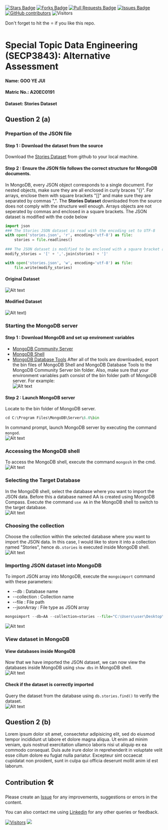 <a href="https://github.com/drshahizan/SECP3843/stargazers"><img src="https://img.shields.io/github/stars/drshahizan/SECP3843" alt="Stars Badge"/></a>
<a href="https://github.com/drshahizan/SECP3843/network/members"><img src="https://img.shields.io/github/forks/drshahizan/SECP3843" alt="Forks Badge"/></a>
<a href="https://github.com/drshahizan/SECP3843/pulls"><img src="https://img.shields.io/github/issues-pr/drshahizan/SECP3843" alt="Pull Requests Badge"/></a>
<a href="https://github.com/drshahizan/SECP3843/issues"><img src="https://img.shields.io/github/issues/drshahizan/SECP3843" alt="Issues Badge"/></a>
<a href="https://github.com/drshahizan/SECP3843/graphs/contributors"><img alt="GitHub contributors" src="https://img.shields.io/github/contributors/drshahizan/SECP3843?color=2b9348"></a>
![Visitors](https://api.visitorbadge.io/api/visitors?path=https%3A%2F%2Fgithub.com%2Fdrshahizan%2FSECP3843&labelColor=%23d9e3f0&countColor=%23697689&style=flat)

Don't forget to hit the :star: if you like this repo.

# Special Topic Data Engineering (SECP3843): Alternative Assessment

#### Name: GOO YE JUI
#### Matric No.: A20EC0191
#### Dataset: Stories Dataset

## Question 2 (a)

### Prepartion of the JSON file

#### Step 1 : Download the dataset from the source
Download the [Stories Dataset](https://github.com/drshahizan/dataset/tree/main/mongodb/07-stories) from github to your local machine.

#### Step 2 : Ensure the JSON file follows the correct structure for MongoDB documents.
In MongoDB, every JSON object corresponds to a single document. For nested objects, make sure they are all enclosed in curly braces "{}". For arrays, enclose them with square brackets "[]" and make sure they are separated by commas ",". The **Stories Dataset** downloaded from the source does not comply with the structure well enough. Arrays objects are not seperated by commas and enclosed in a square brackets. The JSON dataset is modified with the code below
```python
import json
### The Stories JSON dataset is read with the encoding set to UTF-8
with open('stories.json', 'r', encoding='utf-8') as file:
    stories = file.readlines()
    
### The JSON dataset is modified to be enclosed with a square bracket and seperated by a comma
modify_stories = '[' + ','.join(stories) + ']'

with open('stories.json', 'w', encoding='utf-8') as file:
    file.write(modify_stories)
```

#### Original Dataset
![Alt text](./files/images/original_dataset.png)
#### Modified Dataset
![Alt text](./files/images/modified_dataset.png))

### Starting the MongoDB server

#### Step 1 : Download MongoDB and set up enviroment variables

- [MongoDB Community Server](https://www.mongodb.com/try/download/community)
- [MongoDB Shell](https://www.mongodb.com/try/download/shell)
- [MongoDB Database Tools](https://www.mongodb.com/try/download/database-tools)
After all of the tools are downloaded, export the bin files of MongoDB Shell and MongoDB Database Tools to the MongoDB Community Server bin folder. Also, make sure that your environment variables path consist of the bin folder path of MongoDB server. For example: <br>
![Alt text](./files/images/image.png)

#### Step 2 : Launch MongoDB server
Locate to the bin folder of MongoDB server.
```python
cd C:\Program Files\MongoDB\Server\6.0\bin
```
In command prompt, launch MongoDB server by executing the command `mongod`. <br>
![Alt text](./files/images/mongod.png)

### Accessing the MongoDB shell
To access the MongoDB shell, execute the command `mongosh` in the cmd.<br>
![Alt text](./files/images/image1.png)

### Selecting the Target Database
In the MongoDB shell, select the database where you want to import the JSON data. Before this a database named AA is created using MongoDB Compass. Execute the command `use AA` in the MongoDB shell to switch to the target database.<br>
![Alt text](./files/images/image2.png)

### Choosing the collection
Choose the collection within the selected database where you want to import the JSON data. In this case, I would like to store it into a collection named "Stories", hence `db.stories` is executed inside MongoDB shell. <br>
![Alt text](./files/images/image3.png)

### ImportIng JSON dataset into MongoDB
To import JSON array into MongoDB, execute the `mongoimport` command with these parameters:
- --db : Database name
- --collection : Collection name
- --file : File path
- --jsonArray : File type as JSON array
```python
mongoimport --db=AA --collection=stories --file="C:\Users\user\Desktop\GitHub\SECP3843\submission\yejui626\question2\files\code\stories.json" --jsonArray
```
![Alt text](./files/images/import.png)

### View dataset in MongoDB

#### View databases inside MongoDB
Now that we have imported the JSON dataset, we can now view the databases inside MongoDB using `show dbs` in MongoDB shell. <br>
![Alt text](./files/images/mongosh.png)

#### Check if the dataset is correctly imported
Query the dataset from the database using `db.stories.find()` to verify the dataset. <br>
![Alt text](./files/images/find.png)

## Question 2 (b)
Lorem ipsum dolor sit amet, consectetur adipisicing elit, sed do eiusmod tempor incididunt ut labore et dolore magna aliqua. Ut enim ad minim veniam, quis nostrud exercitation ullamco laboris nisi ut aliquip ex ea commodo consequat. Duis aute irure dolor in reprehenderit in voluptate velit esse cillum dolore eu fugiat nulla pariatur. Excepteur sint occaecat cupidatat non proident, sunt in culpa qui officia deserunt mollit anim id est laborum.

## Contribution 🛠️
Please create an [Issue](https://github.com/drshahizan/special-topic-data-engineering/issues) for any improvements, suggestions or errors in the content.

You can also contact me using [Linkedin](https://www.linkedin.com/in/drshahizan/) for any other queries or feedback.

[![Visitors](https://api.visitorbadge.io/api/visitors?path=https%3A%2F%2Fgithub.com%2Fdrshahizan&labelColor=%23697689&countColor=%23555555&style=plastic)](https://visitorbadge.io/status?path=https%3A%2F%2Fgithub.com%2Fdrshahizan)
![](https://hit.yhype.me/github/profile?user_id=81284918)



